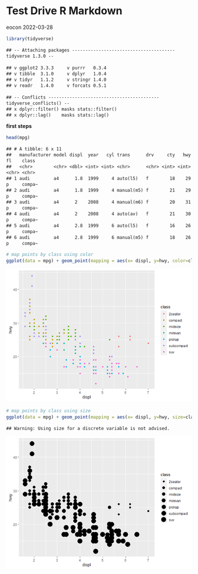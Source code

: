 Test Drive R Markdown
================
eocon
2022-03-28

``` r
library(tidyverse)
```

    ## -- Attaching packages --------------------------------------- tidyverse 1.3.0 --

    ## v ggplot2 3.3.3     v purrr   0.3.4
    ## v tibble  3.1.0     v dplyr   1.0.4
    ## v tidyr   1.1.2     v stringr 1.4.0
    ## v readr   1.4.0     v forcats 0.5.1

    ## -- Conflicts ------------------------------------------ tidyverse_conflicts() --
    ## x dplyr::filter() masks stats::filter()
    ## x dplyr::lag()    masks stats::lag()

**first steps**

``` r
head(mpg)
```

    ## # A tibble: 6 x 11
    ##   manufacturer model displ  year   cyl trans      drv     cty   hwy fl    class 
    ##   <chr>        <chr> <dbl> <int> <int> <chr>      <chr> <int> <int> <chr> <chr> 
    ## 1 audi         a4      1.8  1999     4 auto(l5)   f        18    29 p     compa~
    ## 2 audi         a4      1.8  1999     4 manual(m5) f        21    29 p     compa~
    ## 3 audi         a4      2    2008     4 manual(m6) f        20    31 p     compa~
    ## 4 audi         a4      2    2008     4 auto(av)   f        21    30 p     compa~
    ## 5 audi         a4      2.8  1999     6 auto(l5)   f        16    26 p     compa~
    ## 6 audi         a4      2.8  1999     6 manual(m5) f        18    26 p     compa~

``` r
# map points by class using color
ggplot(data = mpg) + geom_point(mapping = aes(x= displ, y=hwy, color=class))
```

![](r_markeddown_files/figure-gfm/unnamed-chunk-2-1.png)<!-- -->

``` r
# map points by class using size
ggplot(data = mpg) + geom_point(mapping = aes(x= displ, y=hwy, size=class))
```

    ## Warning: Using size for a discrete variable is not advised.

![](r_markeddown_files/figure-gfm/unnamed-chunk-2-2.png)<!-- -->
